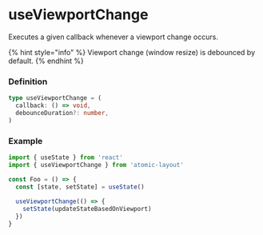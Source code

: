 # useViewportChange

Executes a given callback whenever a viewport change occurs.

{% hint style="info" %}
Viewport change \(window resize\) is debounced by default.
{% endhint %}

### Definition

```typescript
type useViewportChange = (
  callback: () => void,
  debounceDuration?: number,
)
```

### Example

```jsx
import { useState } from 'react'
import { useViewportChange } from 'atomic-layout'

const Foo = () => {
  const [state, setState] = useState()
  
  useViewportChange(() => {
    setState(updateStateBasedOnViewport)
  })
}
```


